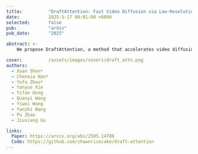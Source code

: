 ```yaml
---
title:          "DraftAttention: Fast Video Diffusion via Low-Resolution Attention Guidance"
date:           2025-5-17 00:01:00 +0800
selected:       false
pub:            "arXiv"
pub_date:       "2025"

abstract: >-
    We propose DraftAttention, a method that accelerates video diffusion transformers by leveraging low-resolution pooled attention maps to enable dynamic sparse attention and hardware-efficient execution, achieving up to 1.75× speedup with minimal quality loss.

cover:          /assets/images/covers/draft_attn.png
authors:
  - Xuan Shen*
  - Chenxia Han*
  - Yufa Zhou*
  - Yanyue Xie
  - Yifan Gong
  - Quanyi Wang
  - Yiwei Wang
  - Yanzhi Wang
  - Pu Zhao
  - Jiuxiang Gu

links:
  Paper: https://arxiv.org/abs/2505.14708
  Code: https://github.com/shawnricecake/draft-attention
---
```

